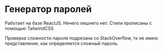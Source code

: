 # Генератор паролей

Работает на базе ReactJS. Ничего лишнего нет. 
Стили прописаны с помощью TailwindCSS

Проверка сложности пароля подрезана со StackOverflow, тк не имею представления, как определяется сложный пароль. 
